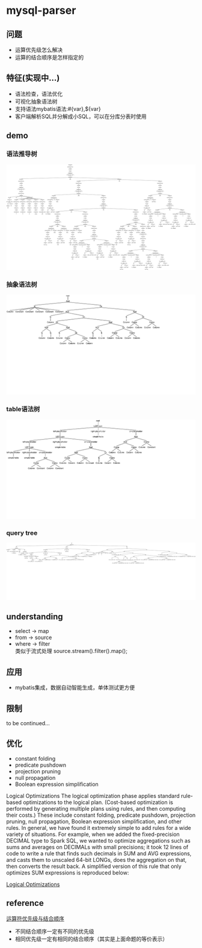 # mysql-parser

## 问题
* 运算优先级怎么解决
* 运算的结合顺序是怎样指定的

## 特征(实现中...)
* 语法检查，语法优化
* 可视化抽象语法树
* 支持语法mybatis语法:#{var},${var}
* 客户端解析SQL并分解成小SQL，可以在分库分表时使用

## demo
### 语法推导树
![语法推导树](https://github.com/buzhidaolvtu/mysql-parser/blob/master/demo/syntax%20derivation%20parse%20tree.png)
### 抽象语法树
![抽象语法树](https://github.com/buzhidaolvtu/mysql-parser/blob/master/demo/simpfied%20ast%20tree.png)
### table语法树
![table语法树](https://github.com/buzhidaolvtu/mysql-parser/blob/master/demo/table%20ast%20tree.png)
### query tree
![query tree](https://github.com/buzhidaolvtu/mysql-parser/blob/master/demo/query.png)

## understanding
* select -> map  
* from   -> source  
* where  -> filter<br>
  类似于流式处理 source.stream().filter().map();
  
## 应用
* mybatis集成，数据自动智能生成，单体测试更方便

## 限制
to be continued...

## 优化
* constant folding
* predicate pushdown
* projection pruning
* null propagation
* Boolean expression simplification
<p width="100%">Logical Optimizations
   The logical optimization phase applies standard rule-based optimizations to the logical plan. (Cost-based optimization is performed by generating multiple plans using rules, and then computing their costs.) These include constant folding, predicate pushdown, projection pruning, null propagation, Boolean expression simplification, and other rules. In general, we have found it extremely simple to add rules for a wide variety of situations. For example, when we added the fixed-precision DECIMAL type to Spark SQL, we wanted to optimize aggregations such as sums and averages on DECIMALs with small precisions; it took 12 lines of code to write a rule that finds such decimals in SUM and AVG expressions, and casts them to unscaled 64-bit LONGs, does the aggregation on that, then converts the result back. A simplified version of this rule that only optimizes SUM expressions is reproduced below:
<p>
<a href="https://databricks.com/blog/2015/04/13/deep-dive-into-spark-sqls-catalyst-optimizer.html">Logical Optimizations</a>
  
## reference  
[运算符优先级与结合顺序](https://theantlrguy.atlassian.net/wiki/spaces/ANTLR3/pages/2687077/Operator+precedence+parser)
* 不同结合顺序一定有不同的优先级
* 相同优先级一定有相同的结合顺序（其实是上面命题的等价表示）